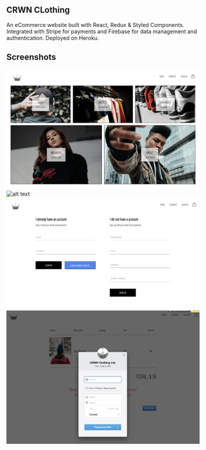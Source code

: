 ## CRWN CLothing

An eCommerce website built with React, Redux & Styled Components.
Integrated with Stripe for payments and Firebase for data management and authentication.
Deployed on Heroku.

## Screenshots

![alt text](https://github.com/Scramblelock/crown-clothing/blob/master/screenshots/Landing.png?raw=true)
![alt text](https://github.com/Scramblelock/crown-clothing/blob/master/screenshots/PLP.png?raw=true)
![alt text](https://github.com/Scramblelock/crown-clothing/blob/master/screenshots/Login.png?raw=true)
![alt text](https://github.com/Scramblelock/crown-clothing/blob/master/screenshots/Checkout.png?raw=true)
